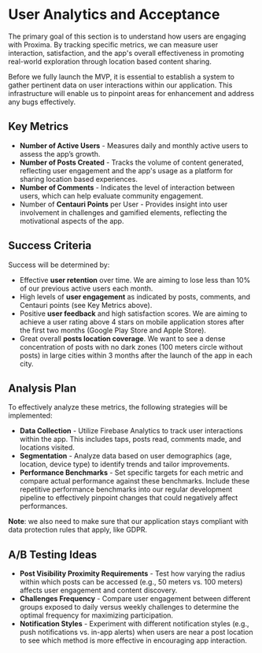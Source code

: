 # User Analytics and Acceptance

The primary goal of this section is to understand how users are engaging with Proxima.
By tracking specific metrics, we can measure user interaction, satisfaction, and the app's overall effectiveness in promoting real-world exploration through location based content sharing.

Before we fully launch the MVP, it is essential to establish a system to gather pertinent data on user interactions within our application.
This infrastructure will enable us to pinpoint areas for enhancement and address any bugs effectively.

## Key Metrics

- **Number of Active Users** - Measures daily and monthly active users to assess the app’s growth.
- **Number of Posts Created** - Tracks the volume of content generated, reflecting user engagement and the app's usage as a platform for sharing location based experiences.
- **Number of Comments** - Indicates the level of interaction between users, which can help evaluate community engagement.
- Number of **Centauri Points** per User - Provides insight into user involvement in challenges and gamified elements, reflecting the motivational aspects of the app.

## Success Criteria

Success will be determined by:

- Effective **user retention** over time. We are aiming to lose less than 10% of our previous active users each month.
- High levels of **user engagement** as indicated by posts, comments, and Centauri points (see Key Metrics above).
- Positive **user feedback** and high satisfaction scores. We are aiming to achieve a user rating above 4 stars on mobile application stores after the first two months (Google Play Store and Apple Store).
- Great overall **posts location coverage**. We want to see a dense concentration of posts with no dark zones (100 meters circle without posts) in large cities within 3 months after the launch of the app in each city.

## Analysis Plan

To effectively analyze these metrics, the following strategies will be implemented:

- **Data Collection** - Utilize Firebase Analytics to track user interactions within the app. This includes taps, posts read, comments made, and locations visited.
- **Segmentation** - Analyze data based on user demographics (age, location, device type) to identify trends and tailor improvements.
- **Performance Benchmarks** - Set specific targets for each metric and compare actual performance against these benchmarks. Include these repetitive performance benchmarks into our regular development pipeline to effectively pinpoint changes that could negatively affect performances.

**Note**: we also need to make sure that our application stays compliant with data protection rules that apply, like GDPR.

## A/B Testing Ideas

- **Post Visibility Proximity Requirements** - Test how varying the radius within which posts can be accessed (e.g., 50 meters vs. 100 meters) affects user engagement and content discovery.
- **Challenges Frequency** - Compare user engagement between different groups exposed to daily versus weekly challenges to determine the optimal frequency for maximizing participation.
- **Notification Styles** - Experiment with different notification styles (e.g., push notifications vs. in-app alerts) when users are near a post location to see which method is more effective in encouraging app interaction.
